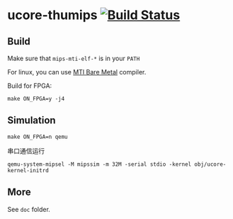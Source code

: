 ucore-thumips [![Build Status](https://travis-ci.org/z4yx/ucore-thumips.svg?branch=ucore-fix)](https://travis-ci.org/z4yx/ucore-thumips)
=============

Build
-----
Make sure that `mips-mti-elf-*` is in your `PATH`

For linux, you can use [MTI Bare Metal](https://cloud.tsinghua.edu.cn/f/16dde018b00749a4a4de/) compiler.

Build for FPGA:

`make ON_FPGA=y -j4`

Simulation
----

`make ON_FPGA=n qemu`

串口通信运行

```
qemu-system-mipsel -M mipssim -m 32M -serial stdio -kernel obj/ucore-kernel-initrd
```

More
---

See `doc` folder.

